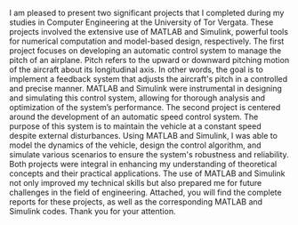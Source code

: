 I am pleased to present two significant projects that I completed during my studies in Computer Engineering at the University of Tor Vergata. These projects involved the extensive use of MATLAB and Simulink, powerful tools for numerical computation and model-based design, respectively.
The first project focuses on developing an automatic control system to manage the pitch of an airplane. Pitch refers to the upward or downward pitching motion of the aircraft about its longitudinal axis. In other words, the goal is to implement a feedback system that adjusts the aircraft's pitch in a controlled and precise manner. MATLAB and Simulink were instrumental in designing and simulating this control system, allowing for thorough analysis and optimization of the system’s performance.
The second project is centered around the development of an automatic speed control system. The purpose of this system is to maintain the vehicle at a constant speed despite external disturbances. Using MATLAB and Simulink, I was able to model the dynamics of the vehicle, design the control algorithm, and simulate various scenarios to ensure the system's robustness and reliability.
Both projects were integral in enhancing my understanding of theoretical concepts and their practical applications. The use of MATLAB and Simulink not only improved my technical skills but also prepared me for future challenges in the field of engineering.
Attached, you will find the complete reports for these projects, as well as the corresponding MATLAB and Simulink codes.
Thank you for your attention.

